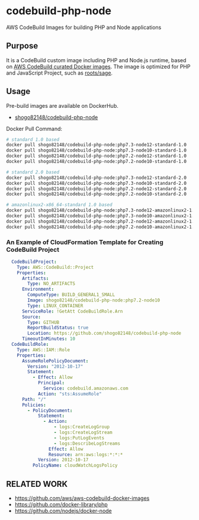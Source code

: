 # codebuild-php-node
AWS CodeBuild Images for building PHP and Node applications

## Purpose

It is a CodeBuild custom image including PHP and Node.js runtime, based on [AWS CodeBuild curated Docker images](https://github.com/aws/aws-codebuild-docker-images).
The image is optimized for PHP and JavaScript Project, such as [roots/sage](https://github.com/roots/sage).

## Usage

Pre-build images are available on DockerHub.

- [shogo82148/codebuild-php-node](https://hub.docker.com/r/shogo82148/codebuild-php-node)

Docker Pull Command:

```bash
# standard 1.0 based
docker pull shogo82148/codebuild-php-node:php7.3-node12-standard-1.0
docker pull shogo82148/codebuild-php-node:php7.3-node10-standard-1.0
docker pull shogo82148/codebuild-php-node:php7.2-node12-standard-1.0
docker pull shogo82148/codebuild-php-node:php7.2-node10-standard-1.0

# standard 2.0 based
docker pull shogo82148/codebuild-php-node:php7.3-node12-standard-2.0
docker pull shogo82148/codebuild-php-node:php7.3-node10-standard-2.0
docker pull shogo82148/codebuild-php-node:php7.2-node12-standard-2.0
docker pull shogo82148/codebuild-php-node:php7.2-node10-standard-2.0

# amazonlinux2-x86_64-standard 1.0 based
docker pull shogo82148/codebuild-php-node:php7.3-node12-amazonlinux2-1.0
docker pull shogo82148/codebuild-php-node:php7.3-node10-amazonlinux2-1.0
docker pull shogo82148/codebuild-php-node:php7.2-node12-amazonlinux2-1.0
docker pull shogo82148/codebuild-php-node:php7.2-node10-amazonlinux2-1.0
```

### An Example of CloudFormation Template for Creating CodeBuild Project

```yaml
  CodeBuildProject:
    Type: AWS::CodeBuild::Project
    Properties:
      Artifacts:
        Type: NO_ARTIFACTS
      Environment:
        ComputeType: BUILD_GENERAL1_SMALL
        Image: shogo82148/codebuild-php-node:php7.2-node10
        Type: LINUX_CONTAINER
      ServiceRole: !GetAtt CodeBuildRole.Arn
      Source:
        Type: GITHUB
        ReportBuildStatus: true
        Location: https://github.com/shogo82148/codebuild-php-node
      TimeoutInMinutes: 10
  CodeBuildRole:
    Type: AWS::IAM::Role
    Properties:
      AssumeRolePolicyDocument:
        Version: "2012-10-17"
        Statement:
          - Effect: Allow
            Principal:
              Service: codebuild.amazonaws.com
            Action: "sts:AssumeRole"
      Path: "/"
      Policies:
        - PolicyDocument:
            Statement:
              - Action:
                  - logs:CreateLogGroup
                  - logs:CreateLogStream
                  - logs:PutLogEvents
                  - logs:DescribeLogStreams
                Effect: Allow
                Resource: arn:aws:logs:*:*:*
            Version: 2012-10-17
          PolicyName: cloudWatchLogsPolicy
```

## RELATED WORK

- https://github.com/aws/aws-codebuild-docker-images
- https://github.com/docker-library/php
- https://github.com/nodejs/docker-node
